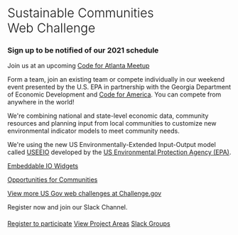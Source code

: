 <!-- MOVED TO Community/Challenge/README.md -->

<h1 style="font-weight:300">Sustainable Communities <span style="white-space:nowrap">Web Challenge</span></h1>

<!-- We're aiming for: Saturday and Sunday, January 23 & 24, 2021 -->
<h3><span style="white-space:nowrap">Sign up to be notified of our 2021 schedule</span></h3>

Join us at an upcoming <a href="https://www.meetup.com/codeforatlanta/">Code for Atlanta Meetup</a><br>

Form a team, join an existing team or compete individually in our weekend event presented by the U.S. EPA in partnership with the Georgia Department of Economic Development and <a href="https://www.codeforamerica.org/" target="_parent" style="white-space: nowrap;">Code for America</a>. You can compete from anywhere in the world!   

We're combining national and state-level economic data, community resources and planning input from local communities to customize new environmental indicator models to meet&nbsp;community&nbsp;needs.   

We're using the new US Environmentally-Extended Input-Output model called 
<a href="https://cfpub.epa.gov/si/si_public_record_report.cfm?Lab=NRMRL&dirEntryId=336332" target="_blank">USEEIO</a> developed by the <a href="https://www.epa.gov" target="_parent">US Environmental Protection Agency&nbsp;(EPA)</a>. 


[Embeddable IO Widgets](../../io/charts/)  

[Opportunities for Communities](../../io/communities/)  

<a href="https://www.challenge.gov/">View more US Gov web challenges at Challenge.gov</a>  

Register now and join our Slack Channel.  

<div style="margin-top:20px">
<a href="registration/" class="btn btn-success">Register to participate</a>
<a href="../" class="btn btn-warning">View Project Areas</a>
<a href="slack" class="btn btn-danger">Slack Groups</a>
</div>


<!-- 
<a href="slack/">Open Slack Desktop App</a> / [Open in Browser](https://model-earth.slack.com/)
<b>Slack Workspace:</b> model-earth.slack.com 

## $10,000 in Challenge Awards

Tentative breakdown - Judges may adjust these levels based on team size and levels of commitment.  

1st place: $2,500  
2nd place: $1,500  
3rd place: $1,000  

Honorable mention 1: $500  
Honorable mention 2: $500  

Implementation project 1: $2,000  
Implementation project 2: $2,000  

The implementation portion will be allocated based on pitches from teams after the award recipients are named.  Implementation projects will be distributed upon project completion within 3 months after the challenge.  


### Sustainable Communities Web Challenge

<b>Saturday, January - </b> - Virtual Kickoff on Zoom    
  
<b>Saturday, January</b> - Final Round, Integrations 

<b>Sunday, January - 2 PM to 4 PM</b> - Zoom Presentations and Awards  


<b>Project participants will explore</b>
1. Goods and services each community produces    
2. The environmental impact of each community's top industries  
3. How new technologies can change a community's impact  
4. Ways communities are using and reusing materials to fuel net zero initiatives  

Judges will use Slack video to deliberate while using a Google Form for calculating scores for the Oct 25 awards.<br><br>
-->



